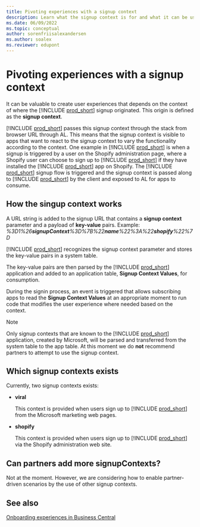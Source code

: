 ```yaml
---
title: Pivoting experiences with a signup context
description: Learn what the signup context is for and what it can be used for.
ms.date: 06/09/2022
ms.topic: conceptual
author: sorenfriisalexandersen
ms.author: soalex
ms.reviewer: edupont
---
```


# Pivoting experiences with a signup context

It can be valuable to create user experiences that depends on the context of where the [!INCLUDE [prod_short](../includes/prod_short.md)] signup originated. This origin is defined as the **signup context**.

[!INCLUDE [prod_short](../includes/prod_short.md)] passes this signup context through the stack from browser URL through AL. This means that the signup context is visible to apps that want to react to the signup context to vary the functionality according to the context. One example in [!INCLUDE [prod_short](../includes/prod_short.md)] is when a signup is triggered by a user on the Shopify administration page, where a Shopify user can choose to sign up to [!INCLUDE [prod_short](../includes/prod_short.md)] if they have installed the [!INCLUDE [prod_short](../includes/prod_short.md)] app on Shopify. The [!INCLUDE [prod_short](../includes/prod_short.md)] signup flow is triggered and the signup context is passed along to [!INCLUDE [prod_short](../includes/prod_short.md)] by the client and exposed to AL for apps to consume.

## How the singup context works

A URL string is added to the signup URL that contains a **signup context** parameter and a payload of **key-value** pairs. Example:
_%3D1%26**signupContext**%3D%7B%22**name**%22%3A%22**shopify**%22%7D_

[!INCLUDE [prod_short](../includes/prod_short.md)] recognizes the signup context parameter and stores the key-value pairs in a system table.

The key-value pairs are then parsed by the [!INCLUDE [prod_short](../includes/prod_short.md)] application and added to an application table, **Signup Context Values**, for consumption.

During the signin process, an event is triggered that allows subscribing apps to read the **Signup Context Values** at an appropriate moment to run code that modifies the user experience where needed based on the context.

> [!NOTE]
> Only signup contexts that are known to the [!INCLUDE [prod_short](../includes/prod_short.md)] application, created by Microsoft, will be parsed and transferred from the system table to the app table. At this moment we do **not** recommend partners to attempt to use the signup context.

## Which signup contexts exists
Currently, two signup contexts exists:

- **viral**

  This context is provided when users sign up to [!INCLUDE [prod_short](../includes/prod_short.md)] from the Microsoft marketing web pages.

- **shopify**

  This context is provided when users sign up to [!INCLUDE [prod_short](../includes/prod_short.md)] via the Shopify administration web site.

## Can partners add more signupContexts?
Not at the moment. However, we are considering how to enable partner-driven scenarios by the use of other signup contexts.

## See also
[Onboarding experiences in Business Central](onboarding-experiences.md)  
